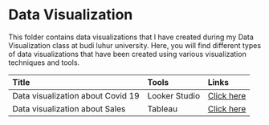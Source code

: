 # Data Visualization
This folder contains data visualizations that I have created during my Data Visualization class at budi luhur university. Here, you will find different types of data visualizations that have been created using various visualization techniques and tools.

Title | Tools | Links
:---|:--- |:---
Data visualization about Covid 19 | Looker Studio | [Click here](https://lookerstudio.google.com/reporting/b5154229-9689-445a-b50e-5ebf4a5a2a8a)
Data visualization about Sales | Tableau | [Click here]()
